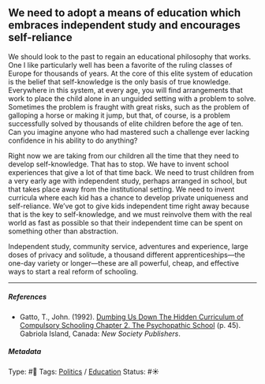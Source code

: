 ## We need to adopt a means of education which embraces independent study and encourages self-reliance

We should look to the past to regain an educational philosophy that works. One I like particularly well has been a favorite of the ruling classes of Europe for thousands of years. At the core of this elite system of education is the belief that self-knowledge is the only basis of true knowledge. Everywhere in this system, at every age, you will find arrangements that work to place the child alone in an unguided setting with a problem to solve. Sometimes the problem is fraught with great risks, such as the problem of galloping a horse or making it jump, but that, of course, is a problem successfully solved by thousands of elite children before the age of ten. Can you imagine anyone who had mastered such a challenge ever lacking confidence in his ability to do anything?

Right now we are taking from our children all the time that they need to develop self-knowledge. That has to stop. We have to invent school experiences that give a lot of that time back. We need to trust children from a very early age with independent study, perhaps arranged in school, but that takes place away from the institutional setting. We need to invent curricula where each kid has a chance to develop private uniqueness and self-reliance. We’ve got to give kids independent time right away because that is the key to self-knowledge, and we must reinvolve them with the real world as fast as possible so that their independent time can be spent on something other than abstraction.

Independent study, community service, adventures and experience, large doses of privacy and solitude, a thousand different apprenticeships—the one-day variety or longer—these are all powerful, cheap, and effective ways to start a real reform of schooling.

---

##### References

* Gatto, T., John. (1992). [Dumbing Us Down The Hidden Curriculum of Compulsory Schooling Chapter 2. The Psychopathic School](Dumbing%20Us%20Down%20The%20Hidden%20Curriculum%20of%20Compulsory%20Schooling%20Chapter%202.%20The%20Psychopathic%20School.md) (p. 45). Gabriola Island, Canada: *New Society Publishers*.

##### Metadata

Type: #🔴 
Tags: [Politics](Politics.md) / [Education]() 
Status: #☀️ 
